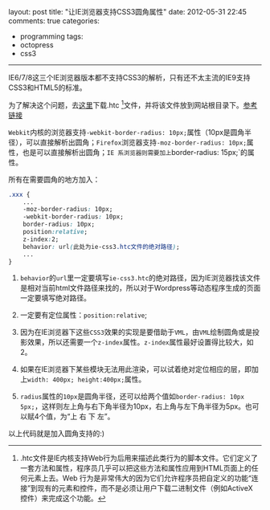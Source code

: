 layout: post
title: "让IE浏览器支持CSS3圆角属性"
date: 2012-05-31 22:45
comments: true
categories: 
  - programming
tags: 
  - octopress
  - css3
---

IE6/7/8这三个IE浏览器版本都不支持CSS3的解析，只有还不太主流的IE9支持CSS3和HTML5的标准。

为了解决这个问题，去[这里](http://fetchak.com/ie-css3/)下载.htc [^1]文件，并将该文件放到网站根目录下。[参考链接](http://www.daqianduan.com/ie6yuanjiao/)

`Webkit`内核的浏览器支持`-webkit-border-radius: 10px;`属性（10px是圆角半径），可以直接解析出圆角；`Firefox`浏览器支持`-moz-border-radius: 10px;`属性，也是可以直接解析出圆角；`IE 系浏览器则需要加上`border-radius: 15px;`的属性。

所有在需要圆角的地方加入： 

<!--more-->

```css
.xxx {
    ...
    -moz-border-radius: 10px;
    -webkit-border-radius: 10px;
    border-radius: 10px;
    position:relative;
    z-index:2;
    behavior: url(此处为ie-css3.htc文件的绝对路径);
    ...
}
```

1. `behavior`的`url`里一定要填写`ie-css3.htc`的绝对路径，因为IE浏览器找该文件是相对当前html文件路径来找的，所以对于Wordpress等动态程序生成的页面一定要填写绝对路径。

2. 一定要有定位属性：`position:relative`;

3. 因为在IE浏览器下这些`CSS3`效果的实现是要借助于`VML`，由`VML`绘制圆角或是投影效果，所以还需要一个`z-index`属性。`z-index`属性最好设置得比较大，如2。

4. 如果在IE浏览器下某些模块无法用此渲染，可以试着绝对定位相应的层，即加上`width: 400px; height:400px;`属性。

5. `radius`属性的`10px`是圆角半径，还可以给两个值如`border-radius: 10px 5px;`，这样则左上角与右下角半径为10px，右上角与左下角半径为5px。也可以赋4个值，为“上  右  下  左”。

以上代码就是加入圆角支持的:)

[^1]: .htc文件是IE内核支持Web行为后用来描述此类行为的脚本文件。它们定义了一套方法和属性，程序员几乎可以把这些方法和属性应用到HTML页面上的任何元素上去。Web 行为是非常伟大的因为它们允许程序员把自定义的功能“连接”到现有的元素和控件，而不是必须让用户下载二进制文件（例如ActiveX 控件）来完成这个功能。 



